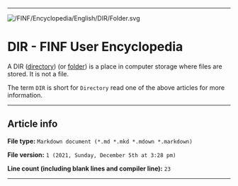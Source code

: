 
***

![/FINF/Encyclopedia/English/DIR/Folder.svg](/FINF/Encyclopedia/English/DIR/Folder.svg)

# DIR - FINF User Encyclopedia

A DIR ([directory](/FINF/Encyclopedia/English/Directory/)) (or [folder](/FINF/Encyclopedia/English/Folder/)) is a place in computer storage where files are stored. It is not a file.

The term `DIR` is short for `Directory` read one of the above articles for more information.

***

## Article info

**File type:** `Markdown document (*.md *.mkd *.mdown *.markdown)`

**File version:** `1 (2021, Sunday, December 5th at 3:28 pm)`

**Line count (including blank lines and compiler line):** `23`

***

